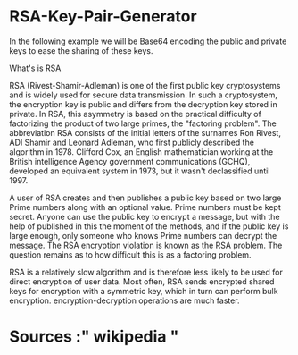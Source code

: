 # RSA-Key-Pair-Generator
In the following example we will be Base64 encoding the public and private keys to ease the sharing of these keys.


What's is RSA 


RSA (Rivest-Shamir-Adleman) is one of the first public key cryptosystems and is widely used for secure data transmission. In such a cryptosystem, the encryption key is public and differs from the decryption key stored in private. In RSA, this asymmetry is based on the practical difficulty of factorizing the product of two large primes, the "factoring problem". The abbreviation RSA consists of the initial letters of the surnames Ron Rivest, ADI Shamir and Leonard Adleman, who first publicly described the algorithm in 1978. Clifford Cox, an English mathematician working at the British intelligence Agency government communications (GCHQ), developed an equivalent system in 1973, but it wasn't declassified until 1997.




A user of RSA creates and then publishes a public key based on two large Prime numbers along with an optional value. Prime numbers must be kept secret. Anyone can use the public key to encrypt a message, but with the help of published in this the moment of the methods, and if the public key is large enough, only someone who knows Prime numbers can decrypt the message. The RSA encryption violation is known as the RSA problem. The question remains as to how difficult this is as a factoring problem.




RSA is a relatively slow algorithm and is therefore less likely to be used for direct encryption of user data. Most often, RSA sends encrypted shared keys for encryption with a symmetric key, which in turn can perform bulk encryption. encryption-decryption operations are much faster.

# Sources :" wikipedia "

